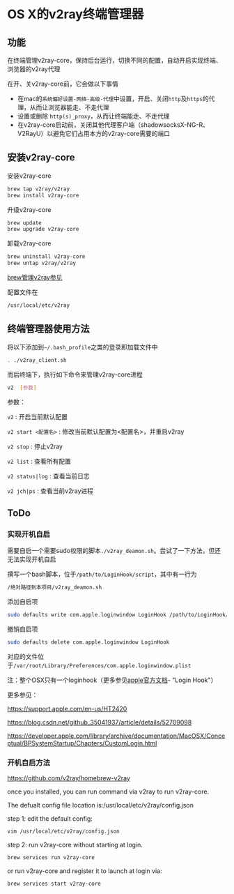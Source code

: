 # OS X的v2ray终端管理器

## 功能

在终端管理v2ray-core，保持后台运行，切换不同的配置，自动开启实现终端、浏览器的v2ray代理

在开、关v2ray-core前，它会做以下事情

- 在mac的`系统偏好设置-网络-高级-代理`中设置，开启、关闭`http`及`https`的代理，从而让浏览器能走、不走代理
- 设置或删除 `http(s)_proxy`，从而让终端能走、不走代理
- 在v2ray-core启动前，关闭其他代理客户端（shadowsocksX-NG-R、V2RayU）以避免它们占用本方的v2ray-core需要的端口

## 安装v2ray-core

安装v2ray-core

```bash
brew tap v2ray/v2ray
brew install v2ray-core
```

升级v2ray-core

```bash
brew update
brew upgrade v2ray-core
```

卸载v2ray-core

```bash
brew uninstall v2ray-core
brew untap v2ray/v2ray
```

[brew管理v2ray参见](https://github.com/v2ray/homebrew-v2ray)

配置文件在

```bash
/usr/local/etc/v2ray
```

## 终端管理器使用方法

将以下添加到`~/.bash_profile`之类的登录即加载文件中

```bash
. ./v2ray_client.sh
```

而后终端下，执行如下命令来管理v2ray-core进程

```bash
v2  [参数]
```

参数：

`v2`                 : 开启当前默认配置

`v2 start <配置名>`  : 修改当前默认配置为<配置名>，并重启v2ray

`v2 stop`            : 停止v2ray

`v2 list`            : 查看所有配置

`v2 status|log`      : 查看当前日志

`v2 jch|ps`          : 查看当前v2ray进程

## ToDo

### 实现开机自启

需要自启一个需要sudo权限的脚本`./v2ray_deamon.sh`。尝试了一下方法，但还无法实现开机自启

撰写一个bash脚本，位于`/path/to/LoginHook/script`，其中有一行为

```bash
/绝对路径到本项目/v2ray_deamon.sh
```

添加自启项

```bash
sudo defaults write com.apple.loginwindow LoginHook /path/to/LoginHook/script
```

撤销自启项

```bash
sudo defaults delete com.apple.loginwindow LoginHook
```

对应的文件位于`/var/root/Library/Preferences/com.apple.loginwindow.plist`

注：整个OSX只有一个loginhook（更多参见[apple官方文档](https://developer.apple.com/library/archive/technotes/tn2228/_index.html)- "Login Hook"）

更多参见：

https://support.apple.com/en-us/HT2420

https://blog.csdn.net/github_35041937/article/details/52709098

https://developer.apple.com/library/archive/documentation/MacOSX/Conceptual/BPSystemStartup/Chapters/CustomLogin.html



### 开机自启方法

https://github.com/v2ray/homebrew-v2ray

once you installed, you can run command via v2ray to run v2ray-core.

The defualt config file location is:/usr/local/etc/v2ray/config.json

step 1: edit the default config:

```bash
vim /usr/local/etc/v2ray/config.json
```

step 2: run v2ray-core without starting at login.

```bash
brew services run v2ray-core
```

or run v2ray-core and register it to launch at login via:
```bash
brew services start v2ray-core
```
